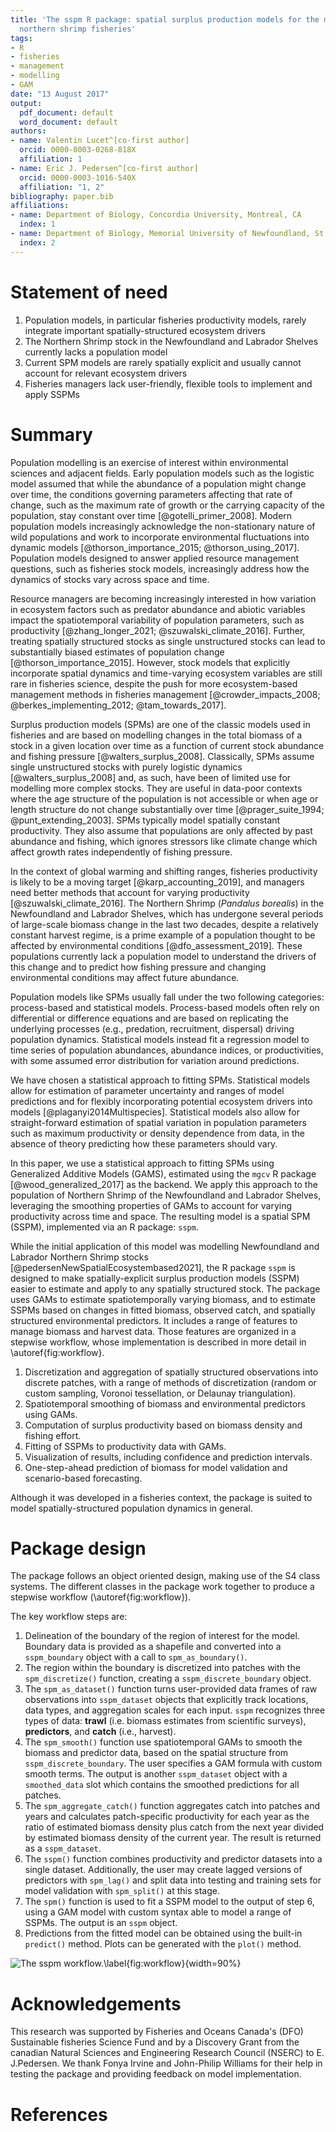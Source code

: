 ```yaml
---
title: 'The sspm R package: spatial surplus production models for the management of
  northern shrimp fisheries'
tags:
- R
- fisheries
- management
- modelling
- GAM
date: "13 August 2017"
output:
  pdf_document: default
  word_document: default
authors:
- name: Valentin Lucet^[co-first author]
  orcid: 0000-0003-0268-818X
  affiliation: 1
- name: Eric J. Pedersen^[co-first author]
  orcid: 0000-0003-1016-540X
  affiliation: "1, 2"
bibliography: paper.bib
affiliations:
- name: Department of Biology, Concordia University, Montreal, CA
  index: 1
- name: Department of Biology, Memorial University of Newfoundland, St. John's, CA
  index: 2
---
```


# Statement of need

1. Population models, in particular fisheries productivity models, rarely integrate important spatially-structured ecosystem drivers
2. The Northern Shrimp stock in the Newfoundland and Labrador Shelves currently lacks a population model 
3. Current SPM models are rarely spatially explicit and usually cannot account for relevant ecosystem drivers
4. Fisheries managers lack user-friendly, flexible tools to implement and apply SSPMs

# Summary

<!-- Pop models are important tools in fisheries science, but most are obsolete as they fail to account for ecosystem variables and spatio-temporal dynamics -->

Population modelling is an exercise of interest within environmental sciences and adjacent fields. Early population models such as the logistic model assumed that while the abundance of a population might change over time, the conditions governing parameters affecting that rate of change, such as the maximum rate of growth or the carrying capacity of the population, stay constant over time [@gotelli_primer_2008]. Modern population models increasingly acknowledge the non-stationary nature of wild populations and work to incorporate environmental fluctuations into dynamic models [@thorson_importance_2015; @thorson_using_2017]. Population models designed to answer applied resource management questions, such as fisheries stock models, increasingly address how the dynamics of stocks vary across space and time. 

Resource managers are becoming increasingly interested in how variation in ecosystem factors such as predator abundance and abiotic variables impact the spatiotemporal variability of population parameters, such as productivity [@zhang_longer_2021; @szuwalski_climate_2016]. Further, treating spatially structured stocks as single unstructured stocks can lead to substantially biased estimates of population change [@thorson_importance_2015]. However, stock models that explicitly incorporate spatial dynamics and time-varying ecosystem variables are still rare in fisheries science, despite the push for more ecosystem-based management methods in fisheries management [@crowder_impacts_2008; @berkes_implementing_2012; @tam_towards_2017]. 

<!-- SPMs are simple, old pop models, in need of updating to account for the non-stationarity of the mechanisms that maintain stocks -->

Surplus production models (SPMs) are one of the classic models used in fisheries and are based on modelling changes in the total biomass of a stock in a given location over time as a function of current stock abundance and fishing pressure [@walters_surplus_2008]. Classically, SPMs assume single unstructured stocks with purely logistic dynamics [@walters_surplus_2008] and, as such, have been of limited use for modelling more complex stocks. They are useful in data-poor contexts where the age structure of the population is not accessible or when age or length structure do not change substantially over time [@prager_suite_1994; @punt_extending_2003]. SPMs typically model spatially constant productivity. They also assume that populations are only affected by past abundance and fishing, which ignores stressors like climate change which affect growth rates independently of fishing pressure.

In the context of global warming and shifting ranges, fisheries productivity is likely to be a moving target [@karp_accounting_2019], and managers need better methods that account for varying productivity [@szuwalski_climate_2016]. The Northern Shrimp (*Pandalus borealis*) in the Newfoundland and Labrador Shelves, which has undergone several periods of large-scale biomass change in the last two decades, despite a relatively constant harvest regime, is a prime example of a population thought to be affected by environmental conditions [@dfo_assessment_2019]. These populations currently lack a population model to understand the drivers of this change and to predict how fishing pressure and changing environmental conditions may affect future abundance. 

<!-- Any pop models, including SPMs, can either be process based or statistical: we decide to implement a statistical approach so that we can benefit from confidence intervals -->

Population models like SPMs usually fall under the two following categories: process-based and statistical models. Process-based models often rely on differential or difference equations and are based on replicating the underlying processes (e.g., predation, recruitment, dispersal) driving population dynamics. Statistical models instead fit a regression model to time series of population abundances, abundance indices, or productivities, with some assumed error distribution for variation around predictions. 

We have chosen a statistical approach to fitting SPMs. Statistical models allow for estimation of parameter uncertainty and ranges of model predictions and for flexibly incorporating potential ecosystem drivers into models [@plaganyi2014Multispecies]. Statistical models also allow for straight-forward estimation of spatial variation in population parameters such as maximum productivity or density dependence from data, in the absence of theory predicting how these parameters should vary. 

In this paper, we use a statistical approach to fitting SPMs using Generalized Additive Models (GAMS), estimated using the `mgcv` R package [@wood_generalized_2017] as the backend. We apply this approach to the population of Northern Shrimp of the Newfoundland and Labrador Shelves, leveraging the smoothing properties of GAMs to account for varying productivity across time and space. The resulting model is a spatial SPM (SSPM), implemented via an R package: `sspm`.

While the initial application of this model was modelling Newfoundland and Labrador Northern Shrimp stocks [@pedersenNewSpatialEcosystembased2021], the R package `sspm` is designed to make spatially-explicit surplus production models (SSPM) easier to estimate and apply to any spatially structured stock. The package uses GAMs to estimate spatiotemporally varying biomass, and to estimate SSPMs based on changes in fitted biomass, observed catch, and spatially structured environmental predictors. It includes a range of features to manage biomass and harvest data. Those features are organized in a stepwise workflow, whose implementation is described in more detail in \autoref{fig:workflow}.

1. Discretization and aggregation of spatially structured observations into discrete patches, with a range of methods of discretization (random or custom sampling, Voronoi tessellation, or Delaunay triangulation).
2. Spatiotemporal smoothing of biomass and environmental predictors using GAMs.
3. Computation of surplus productivity based on biomass density and fishing effort.
4. Fitting of SSPMs to productivity data with GAMs.
5. Visualization of results, including confidence and prediction intervals.
6. One-step-ahead prediction of biomass for model validation and scenario-based forecasting.

Although it was developed in a fisheries context, the package is suited to model spatially-structured population dynamics in general.

# Package design

The package follows an object oriented design, making use of the S4 class systems. The different classes in the package work together to produce a stepwise workflow  (\autoref{fig:workflow}). 

The key workflow steps are: 

1. Delineation of the boundary of the region of interest for the model. Boundary data is provided as a shapefile and converted into a `sspm_boundary` object with a call to `spm_as_boundary()`.
2. The region within the boundary is discretized into patches with the `spm_discretize()` function, creating a `sspm_discrete_boundary` object.
3. The `spm_as_dataset()` function turns user-provided data frames of raw observations into `sspm_dataset` objects that explicitly track locations, data types, and aggregation scales for each input. `sspm` recognizes three types of data: **trawl** (i.e. biomass estimates from scientific surveys), **predictors**, and **catch** (i.e., harvest). 
4. The `spm_smooth()` function use spatiotemporal GAMs to smooth the biomass and predictor data, based on the spatial structure from `sspm_discrete_boundary`. The user specifies a GAM formula with custom smooth terms. The output is another `sspm_dataset` object with a `smoothed_data` slot which contains the smoothed predictions for all patches.
5. The `spm_aggregate_catch()` function aggregates catch into patches and years and calculates patch-specific productivity for each year as the ratio of estimated biomass density plus catch from the next year divided by estimated biomass density of the current year. The result is returned as a `sspm_dataset`.
6. The `sspm()` function combines productivity and predictor datasets into a single dataset. Additionally, the user may create lagged versions of predictors with `spm_lag()` and split data into testing and training sets for model validation with `spm_split()` at this stage.
7. The `spm()` function is used to fit a SSPM model to the output of step 6, using a GAM model with custom syntax able to model a range of SSPMs. The output is an `sspm` object.
8. Predictions from the fitted model can be obtained using the built-in `predict()` method. Plots can be generated with the `plot()` method.

![The sspm workflow.\label{fig:workflow}](../man/figures/flowchart.png){width=90%}

# Acknowledgements

This research was supported by Fisheries and Oceans Canada's (DFO) Sustainable fisheries Science Fund and by a Discovery Grant from the canadian Natural Sciences and Engineering Research Council (NSERC) to E. J.Pedersen. We thank Fonya Irvine and John-Philip Williams for their help in testing the package and providing feedback on model implementation.

# References

<!--
Citations to entries in paper.bib should be in
[rMarkdown](http://rmarkdown.rstudio.com/authoring_bibliographies_and_citations.html)
format.

If you want to cite a software repository URL (e.g. something on GitHub without a preferred
citation) then you can do it with the example BibTeX entry below for @fidgit.

For a quick reference, the following citation commands can be used:
- `@author:2001`  ->  "Author et al. (2001)"
- `[@author:2001]` -> "(Author et al., 2001)"
- `[@author1:2001; @author2:2001]` -> "(Author1 et al., 2001; Author2 et al., 2002)"

-->

